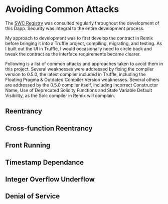 # Avoiding Common Attacks
The [SWC Registry](https://smartcontractsecurity.github.io/SWC-registry/) was consulted regularly throughout the development of this Dapp. Security was integral to the entire development process.

My approach to development was to first develop the contract in Remix before bringing it into a Truffle project, compiling, migrating, and testing. As I built out the UI in Truffle, I would occasionally need to circle back and tweak the contract as the interface requirements became clearer.

Following is a list of common attacks and approaches taken to avoid them in this project. Several weaknesses were addressed by fixing the compiler version to 0.5.0, the latest compiler included in Truffle, including the Floating Pragma & Outdated Compiler Version weaknesses. Several others are addressed by the 0.5.0 compiler itself, including Incorrect Constructor Name, Use of Deprecated Solidity Functions and State Variable Default Visibility, as the Solc compiler in Remix will complain. 

## Reentrancy

## Cross-function Reentrancy

## Front Running

## Timestamp Dependance

## Integer Overflow Underflow

## Denial of Service
